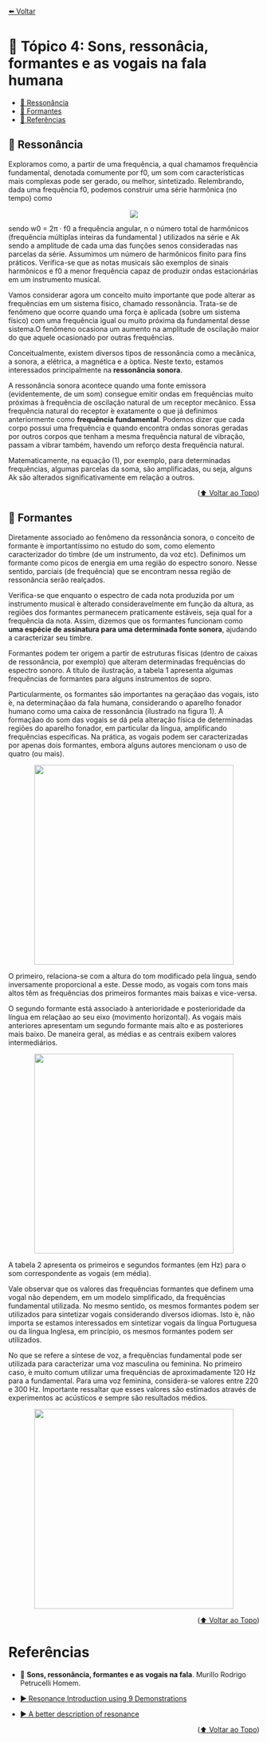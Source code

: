 [⬅️ Voltar](https://github.com/souzaitor/Intro-Musical/blob/main/README.md#-notas-de-aula)

<div id="top"></div>

# 📖 Tópico 4: Sons, ressonâcia, formantes e as vogais na fala humana

<ul>
 <li><a href="#t1">🎵 Ressonância</a></li>
 <li><a href="#t2">🎵 Formantes</a></li>  
 <li><a href="#t3">🎵 Referências </a></li>  
</ul>                     

<div id="t1"></div>

## 🎵 Ressonância

Exploramos como, a partir de uma frequência, a qual chamamos frequência fundamental, denotada comumente por f0, um som com características mais complexas pode ser gerado, ou melhor, sintetizado. Relembrando, dada uma frequência f0, podemos construir uma série harmônica (no tempo) como

<!-- $s(t) = \sum_{k=1}^{n} A_k\cdot\sin(kw_0t)$ --> <div align="center"><img style="transform: translateY(0.1em); background: white;" src="https://render.githubusercontent.com/render/math?math=s(t)%20%3D%20%5Csum_%7Bk%3D1%7D%5E%7Bn%7D%20A_k%5Ccdot%5Csin(kw_0t)"></div>

sendo w0 = 2π · f0 a frequência angular, n o número total de harmônicos (frequência múltiplas inteiras da fundamental ) utilizados na série e Ak sendo a amplitude de cada uma das funções senos consideradas nas parcelas da série. Assumimos um número de harmônicos finito para fins práticos. Verifica-se que as notas musicais são exemplos de sinais harmônicos e f0 a menor frequência capaz de produzir ondas estacionárias em um instrumento musical.

Vamos considerar agora um conceito muito importante que pode alterar as frequências em um sistema físico, chamado ressonância. Trata-se de fenômeno que ocorre quando uma força  ́e aplicada (sobre um sistema físico) com uma frequência igual ou muito próxima da fundamental desse sistema.O fenômeno ocasiona um aumento na amplitude de oscilação maior do que aquele ocasionado por outras frequências.

Conceitualmente, existem diversos tipos de ressonância como a mecânica, a sonora, a elétrica, a magnética e a  ́optica. Neste texto, estamos interessados principalmente na **ressonância sonora**.

A ressonância sonora acontece quando uma fonte emissora (evidentemente, de um som) consegue emitir ondas em frequências muito próximas à frequência de oscilação natural de um receptor mecânico. Essa frequência natural do receptor ́e exatamente o que já definimos anteriormente como **frequência fundamental**. Podemos dizer que cada corpo possui uma frequência e quando encontra ondas sonoras geradas por outros corpos que tenham a mesma frequência natural de vibração, passam a vibrar também, havendo um reforço desta frequência natural.

Matematicamente, na equação (1), por exemplo, para determinadas frequências, algumas parcelas da soma, são amplificadas, ou seja, alguns Ak são alterados significativamente em relação a outros.

<p align="right">(<a href="#top">⬆️ Voltar ao Topo</a>)</p>

<div id="t2"></div>

## 🎵 Formantes

Diretamente associado ao fenômeno da ressonância sonora, o conceito de formante ́e importantíssimo no estudo do som, como elemento caracterizador do timbre (de um instrumento, da voz etc). Definimos um formante como picos de energia em uma região do espectro sonoro. Nesse sentido, parciais (de frequência) que se encontram nessa região de ressonância serão realçados. 

Verifica-se que enquanto o espectro de cada nota produzida por um instrumento musical ́e alterado consideravelmente em função da altura, as regiões dos formantes permanecem praticamente estáveis, seja qual for a frequência da nota. Assim, dizemos que os formantes funcionam como **uma espécie de assinatura para uma determinada fonte sonora**, ajudando a caracterizar seu timbre.

Formantes podem ter origem a partir de estruturas físicas (dentro de caixas de ressonância, por exemplo) que alteram determinadas frequências do espectro sonoro. A título de ilustração, a tabela 1 apresenta algumas frequências de formantes para alguns instrumentos de sopro. 

Particularmente, os formantes são importantes na geraçãao das vogais, isto ́e, na determinaçãao da fala humana, considerando o aparelho fonador humano como uma caixa de ressonância (ilustrado na figura 1). A formaçãao do som das vogais se dá pela alteração física de determinadas regiões do aparelho fonador, em particular da língua, amplificando frequências específicas. Na prática, as vogais podem ser caracterizadas por apenas dois formantes, embora alguns autores mencionam o uso de quatro (ou mais). 

<div align="center"><img src="./img1.JPG" width="400"></div>

O primeiro, relaciona-se com a altura do tom modificado pela língua, sendo inversamente proporcional a este. Desse modo, as vogais com tons mais altos têm as frequências dos primeiros formantes mais baixas e vice-versa.

O segundo formante está associado à anterioridade e posterioridade da língua em relaçãao ao seu eixo (movimento horizontal). As vogais mais anteriores apresentam um segundo formante mais alto e as posteriores mais baixo. De maneira geral, as médias e as centrais exibem valores intermediários.

<div align="center"><img src="./img2.JPG" width="400"></div>

A tabela 2 apresenta os primeiros e segundos formantes (em Hz) para o som correspondente as vogais (em média). 

Vale observar que os valores das frequências formantes que definem uma vogal não dependem, em um modelo simplificado, da frequências fundamental utilizada. No mesmo sentido, os mesmos formantes podem ser utilizados para sintetizar vogais considerando diversos idiomas. Isto ́e, não importa se estamos interessados em sintetizar vogais da língua Portuguesa ou da língua Inglesa, em princípio, os mesmos formantes podem ser utilizados. 

No que se refere a síntese de voz, a frequências fundamental pode ser utilizada para caracterizar uma voz masculina ou feminina. No primeiro caso, ́e muito comum utilizar uma frequências de aproximadamente 120 Hz para a fundamental. Para uma voz feminina, considera-se valores entre 220 e 300 Hz. Importante ressaltar que esses valores são estimados através de experimentos ac acústicos e sempre são resultados médios.

<div align="center"><img src="./img3.JPG" width="400"></div>

<p align="right">(<a href="#top">⬆️ Voltar ao Topo</a>)</p>

# Referências

* 📕 **Sons, ressonância, formantes e as vogais na fala**. Murillo Rodrigo Petrucelli Homem.

* [▶️ Resonance Introduction using 9 Demonstrations](https://www.youtube.com/watch?v=B_u3sGbpM8M&ab_channel=FlippingPhysics)

* [▶️ A better description of resonance](https://www.youtube.com/watch?v=dihQuwrf9yQ&ab_channel=SteveMould)

<p align="right">(<a href="#top">⬆️ Voltar ao Topo</a>)</p>